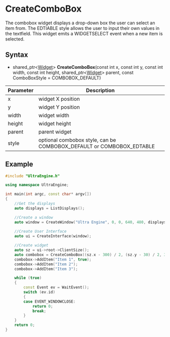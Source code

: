 # CreateComboBox #

The combobox widget displays a drop-down box the user can select an item from. The EDTIABLE style allows the user to input their own values in the textfield. This widget emits a WIDGETSELECT event when a new item is selected.

## Syntax ##
- shared_ptr<[Widget](Widget.md)\> **CreateComboBox**(const int x, const int y, const int width, const int height, shared_ptr<[Widget](Widget.md)\> parent, const ComboBoxStyle = COMBOBOX_DEFAULT)

| Parameter | Description |
| --- | --- |
| x | widget X position |
| y | widget Y position |
| width | widget width |
| height | widget height |
| parent | parent widget |
| style | optional combobox style, can be COMBOBOX_DEFAULT or COMBOBOX_EDTABLE |

## Example ##
```c++
#include "UltraEngine.h"

using namespace UltraEngine;

int main(int argc, const char* argv[])
{
    //Get the displays
    auto displays = ListDisplays();

    //Create a window
    auto window = CreateWindow("Ultra Engine", 0, 0, 640, 480, displays[0]);
    
    //Create User Interface
    auto ui = CreateInterface(window);

    //Create widget
    auto sz = ui->root->ClientSize();
    auto combobox = CreateComboBox((sz.x - 300) / 2, (sz.y - 30) / 2, 300, 30, ui->root, COMBOBOX_EDITABLE);
    combobox->AddItem("Item 1", true);
    combobox->AddItem("Item 2");
    combobox->AddItem("Item 3");

    while (true)
    {
        const Event ev = WaitEvent();
        switch (ev.id)
        {
        case EVENT_WINDOWCLOSE:
            return 0;
            break;
        }
    }
    return 0;
}
```
